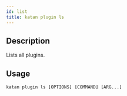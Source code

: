 ```yaml
---
id: list
title: katan plugin ls
---
```


## Description
Lists all plugins.

## Usage
```console
katan plugin ls [OPTIONS] [COMMAND] [ARG...]
```
